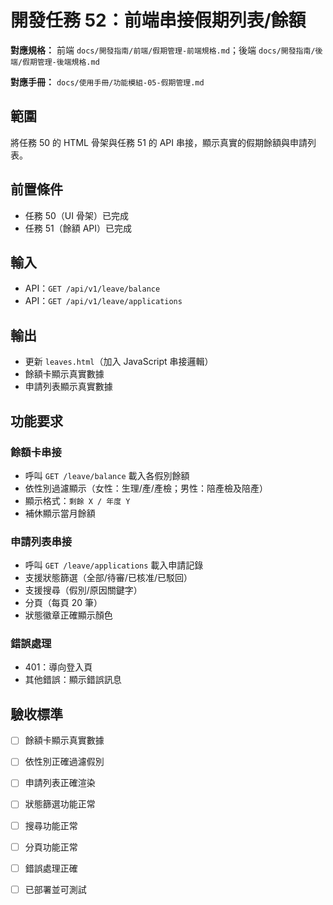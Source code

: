 # 開發任務 52：前端串接假期列表/餘額

**對應規格：** 前端 `docs/開發指南/前端/假期管理-前端規格.md`；後端 `docs/開發指南/後端/假期管理-後端規格.md`

**對應手冊：** `docs/使用手冊/功能模組-05-假期管理.md`

## 範圍

將任務 50 的 HTML 骨架與任務 51 的 API 串接，顯示真實的假期餘額與申請列表。

## 前置條件

- 任務 50（UI 骨架）已完成
- 任務 51（餘額 API）已完成

## 輸入

- API：`GET /api/v1/leave/balance`
- API：`GET /api/v1/leave/applications`

## 輸出

- 更新 `leaves.html`（加入 JavaScript 串接邏輯）
- 餘額卡顯示真實數據
- 申請列表顯示真實數據

## 功能要求

### 餘額卡串接
- 呼叫 `GET /leave/balance` 載入各假別餘額
- 依性別過濾顯示（女性：生理/產/產檢；男性：陪產檢及陪產）
- 顯示格式：`剩餘 X / 年度 Y`
- 補休顯示當月餘額

### 申請列表串接
- 呼叫 `GET /leave/applications` 載入申請記錄
- 支援狀態篩選（全部/待審/已核准/已駁回）
- 支援搜尋（假別/原因關鍵字）
- 分頁（每頁 20 筆）
- 狀態徽章正確顯示顏色

### 錯誤處理
- 401：導向登入頁
- 其他錯誤：顯示錯誤訊息

## 驗收標準

- [ ] 餘額卡顯示真實數據
- [ ] 依性別正確過濾假別
- [ ] 申請列表正確渲染
- [ ] 狀態篩選功能正常
- [ ] 搜尋功能正常
- [ ] 分頁功能正常
- [ ] 錯誤處理正確
- [ ] 已部署並可測試







